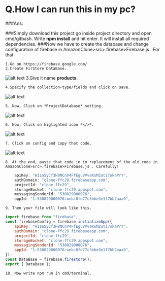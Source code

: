 # Q.How I can run this in my pc?

###Ans:

###Simply download this project go inside project directory and open cmd/gitbash. Write **npm install** and hit enter. It will install all required dependencies.
###Now we have to create the database and change configuration of firebase in AmazonClone>src>.firebase>Firebase.js . For that

    1.Go on https://firebase.google.com/
    2.Create FirStore DataBase.

![alt text](https://www.linkpicture.com/q/click-create-database.jpg "AbubarShf")
3.Give it name **products**.

    4.Specify the collection-type/fields and click on save.

![alt text](https://i.ibb.co/hMMPqXV/add-specific-fields.jpg "AbubakarShf")

    5. Now, Click on *ProjectDatabase* setting.

![alt text](https://i.ibb.co/2cxg62q/config-settings.jpg "AbubakarShf")

    6. Now, Click on higlighted icon *</>*.

![alt text](https://i.ibb.co/XDzt4Jm/crate-web-App.jpg "AbubakarShf")

    7. Click on config and copy that code.

![alt text](https://i.ibb.co/wyQcbjn/647764.jpg "AbubakarShf")

    8. At the end, paste that code in in replacement of the old code in AmazonClone>src>.firebase>Firebase.js . Carefully!

```javascript
    apiKey: "AIzaSyCf3H8NCnV4FfEguVVvaKuM2uti7okaPrY",
    authDomain: "clone-ffc29.firebaseapp.com",
    projectId: "clone-ffc29",
    storageBucket: "clone-ffc29.appspot.com",
    messagingSenderId: "530829000076",
    appId: "1:530829000076:web:0fd77c3bbe3e1f7bb2aaa9",
```

    9. Then your file will look like this.

```javascript
import firebase from "firebase";
const firebaseConfig = firebase.initializeApp({
    apiKey: "AIzaSyCf3H8NCnV4FfEguVVvaKuM2uti7okaPrY",
    authDomain: "clone-ffc29.firebaseapp.com",
    projectId: "clone-ffc29",
    storageBucket: "clone-ffc29.appspot.com",
    messagingSenderId: "530829000076",
    appId: "1:530829000076:web:0fd77c3bbe3e1f7bb2aaa9",
});
const DataBase = firebase.firestore();
export { DataBase };
```

    10. Now write npm run in cmd/terminal.

